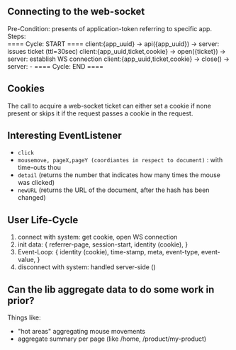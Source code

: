## Connecting to the web-socket
Pre-Condition: presents of application-token referring to specific app.<br>
Steps:<br>
==== Cycle: START ====
client:{app_uuid}                -> api({app_uuid}) -> server: issues ticket (ttl=30sec)
client:{app_uuid,ticket,cookie}  -> open({ticket})  -> server: establish WS connection
client:{app_uuid,ticket,cookie}  -> close()         -> server: -
==== Cycle: END   ====

## Cookies
The call to acquire a web-socket ticket can either set a cookie if none present or skips it
if the request passes a cookie in the request.

## Interesting EventListener
- `click`
- `mousemove, pageX,pageY (coordiantes in respect to document)` : with time-outs thou
- `detail` (returns the number that indicates how many times the mouse was clicked)
- `newURL` (returns the URL of the document, after the hash has been changed)

## User Life-Cycle
1) connect with system: get cookie, open WS connection
2) init data: {
    referrer-page,
    session-start,
    identity (cookie),
}
3) Event-Loop: {
    identity (cookie),
    time-stamp,
    meta,
    event-type,
    event-value,
}
4) disconnect with system: handled server-side ()

## Can the lib aggregate data to do some work in prior?
Things like: 
- "hot areas" aggregating mouse movements
- aggregate summary per page (like /home, /product/my-product)
